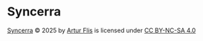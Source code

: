# Syncerra
<a href="https://github.com/Panonim/Syncerra">Syncerra</a> © 2025 by <a href="https://github.com/Panonim">Artur Flis</a> is licensed under <a href="https://creativecommons.org/licenses/by-nc-sa/4.0/">CC BY-NC-SA 4.0</a>
